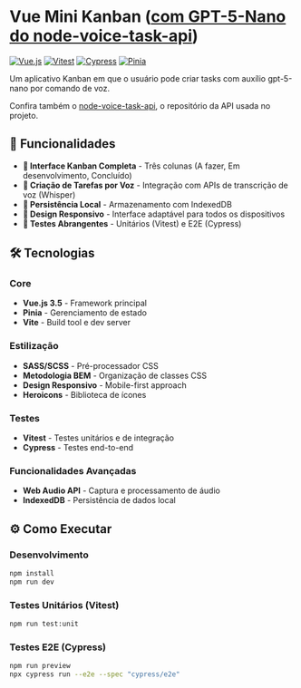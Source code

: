 # Vue Mini Kanban ([com GPT-5-Nano do node-voice-task-api](https://github.com/stamorim28/node-voice-task-api))

[![Vue.js](https://img.shields.io/badge/Vue.js-3.5.22-brightgreen.svg)](https://vuejs.org/)
[![Vitest](https://img.shields.io/badge/Testing-Vitest-blue.svg)](https://vitest.dev/)
[![Cypress](https://img.shields.io/badge/E2E-Cypress-green.svg)](https://www.cypress.io/)
[![Pinia](https://img.shields.io/badge/State%20Management-Pinia-orange.svg)](https://pinia.vuejs.org/)

Um aplicativo Kanban em que o usuário pode criar tasks com auxílio gpt-5-nano por comando de voz.

Confira também o [node-voice-task-api](https://github.com/stamorim28/node-voice-task-api), o repositório da API usada no projeto.

## 🚀 Funcionalidades

- **🎯 Interface Kanban Completa** - Três colunas (A fazer, Em desenvolvimento, Concluído)
- **🎤 Criação de Tarefas por Voz** - Integração com APIs de transcrição de voz (Whisper)
- **💾 Persistência Local** - Armazenamento com IndexedDB
- **📱 Design Responsivo** - Interface adaptável para todos os dispositivos
- **🧪 Testes Abrangentes** - Unitários (Vitest) e E2E (Cypress)

## 🛠 Tecnologias

### Core
- **Vue.js 3.5** - Framework principal
- **Pinia** - Gerenciamento de estado
- **Vite** - Build tool e dev server

### Estilização
- **SASS/SCSS** - Pré-processador CSS
- **Metodologia BEM** - Organização de classes CSS
- **Design Responsivo** - Mobile-first approach
- **Heroicons** - Biblioteca de ícones

### Testes
- **Vitest** - Testes unitários e de integração
- **Cypress** - Testes end-to-end

### Funcionalidades Avançadas
- **Web Audio API** - Captura e processamento de áudio
- **IndexedDB** - Persistência de dados local

## ⚙️ Como Executar

### Desenvolvimento

```bash
npm install
npm run dev
```

### Testes Unitários (Vitest)
```bash
npm run test:unit
```

### Testes E2E (Cypress)
```bash
npm run preview
npx cypress run --e2e --spec "cypress/e2e"
```
